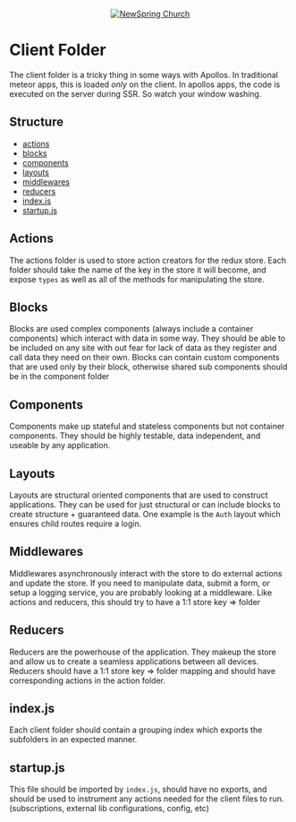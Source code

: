 <p align="center" >
  <a href="http://newspring.cc">
    <img src="https://s3.amazonaws.com/ns.images/newspring/icons/newspring-church-logo-black.png" alt="NewSpring Church" title="NewSpring Church" />
  </a>
</p>

Client Folder
=======================

The client folder is a tricky thing in some ways with Apollos. In traditional meteor apps, this is loaded *only* on the client. In apollos apps, the code is executed on the server during SSR. So watch your window washing.

## Structure

- [actions](#actions)
- [blocks](#blocks)
- [components](#components)
- [layouts](#layouts)
- [middlewares](#middlewares)
- [reducers](#reducers)
- [index.js](#index)
- [startup.js](#startup)

## Actions

The actions folder is used to store action creators for the redux store. Each folder should take the name of the key in the store it will become, and expose `types` as well as all of the methods for manipulating the store.

## Blocks

Blocks are used complex components (always include a container components) which interact with data in some way. They should be able to be included on any site with out fear for lack of data as they register and call data they need on their own. Blocks can contain custom components that are used only by their block, otherwise shared sub components should be in the component folder

## Components

Components make up stateful and stateless components but not container components. They should be highly testable, data independent, and useable by any application.

## Layouts

Layouts are structural oriented components that are used to construct applications. They can be used for just structural or can include blocks to create structure + guaranteed data. One example is the `Auth` layout which ensures child routes require a login.

## Middlewares

Middlewares asynchronously interact with the store to do external actions and update the store. If you need to manipulate data, submit a form, or setup a logging service, you are probably looking at a middleware. Like actions and reducers, this should try to have a 1:1 store key => folder

## Reducers

Reducers are the powerhouse of the application. They makeup the store and allow us to create a seamless applications between all devices. Reducers should have a 1:1 store key => folder mapping and should have corresponding actions in the action folder.

## index.js

Each client folder should contain a grouping index which exports the subfolders in an expected manner.

## startup.js

This file should be imported by `index.js`, should have no exports, and should be used to instrument any actions needed for the client files to run. (subscriptions, external lib configurations, config, etc)

